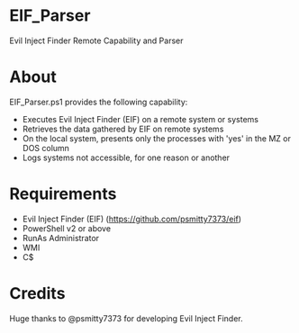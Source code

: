 # EIF_Parser
Evil Inject Finder Remote Capability and Parser

# About
EIF_Parser.ps1 provides the following capability:
- Executes Evil Inject Finder (EIF) on a remote system or systems
- Retrieves the data gathered by EIF on remote systems
- On the local system, presents only the processes with 'yes' in the MZ or DOS column
- Logs systems not accessible, for one reason or another

# Requirements
- Evil Inject Finder (EIF) (https://github.com/psmitty7373/eif)
- PowerShell v2 or above
- RunAs Administrator
- WMI
- C$

# Credits
Huge thanks to @psmitty7373 for developing Evil Inject Finder.
